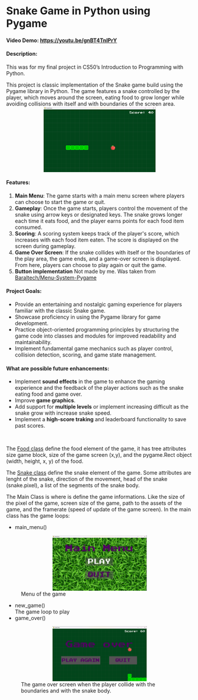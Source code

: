 # Snake Game in Python using Pygame 
#### Video Demo:  https://youtu.be/gnBT4TnIPrY
#### Description:
This was for my final project in CS50’s Introduction to Programming with Python.


This project is classic implementation of the Snake game build using the Pygame library in Python. The game features a snake controlled by the player, which moves around the screen, eating food to grow longer while avoiding collisions with itself and with boundaries of the screen area.
<img src="docs/game_screen.png" alt="game screen" style="display:block; margin:auto; max-width:60%">

#### Features:
1. __Main Menu__: The game starts with a main menu screen where players can choose to start the game or quit.
2. __Gameplay__: Once the game starts, players control the movement of the snake using arrow keys or designated keys. The snake grows longer each time it eats food, and the player earns points for each food item consumed.
3. __Scoring__: A scoring system keeps track of the player's score, which increases with each food item eaten. The score is displayed on the screen during gameplay.
4. __Game Over Screen__: If the snake collides with itself or the boundaries of the play area, the game ends, and a game-over screen is displayed. From here, players can choose to play again or quit the game.
5. __Button implementation__ Not made by me. Was taken from [Baraltech/Menu-System-Pygame](https://github.com/baraltech/Menu-System-PyGame) 
#### Project Goals:
- Provide an entertaining and nostalgic gaming experience for players familiar with the classic Snake game.
- Showcase proficiency in using the Pygame library for game development.
- Practice object-oriented programming principles by structuring the game code into classes and modules for improved readability and maintainability.
- Implement fundamental game mechanics such as player control, collision detection, scoring, and game state management.
#### What are possible future enhancements:
- Implement __sound effects__ in the game to enhance the gaming experience and the feedback of the player actions such as the snake eating food and game over.
- Improve __game graphics__.
- Add support for __multiple levels__ or implement increasing difficult as the snake grow with increase snake speed.
- Implement a __high-score traking__ and leaderboard functionality to save past scores. 

<br>

The [Food class](food.py) define the food element of the game, it has tree attributes size game block, size of the game screen (x,y), and the pygame.Rect object (width, height, x, y) of the food.

The [Snake class](snake.py) define the snake element of the game. Some attributes are lenght of the snake, direction of the movement, head of the snake (snake.pixel), a list of the segments of the snake body.

The Main Class is where is define the game informations. Like the size of the pixel of the game, screen size of the game, path to the assets of the game, and the framerate (speed of update of the game screen).
In the main class has the game loops:
- main_menu()<br>
<figure>
    <img src="docs/main_menu_screen.png" alt="Main menu screen" style="display:block;margin:auto;max-width:60%;">
    <figcaption>Menu of the game</figcaption>
</figure>


- new_game()<br>
The game loop to play
- game_over()<br>
<figure>
    <img src="docs/game_over_screen.png" alt="game over screen" style="display:block;margin:auto; max-width:60%;" >
    <figcaption>
    The game over screen when the player collide with the boundaries and with the snake body. 
    </figcaption>
</figure>



